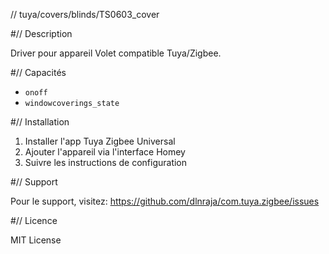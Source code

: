 // tuya/covers/blinds/TS0603_cover

#// Description

Driver pour appareil Volet compatible Tuya/Zigbee.

#// Capacités

- `onoff`
- `windowcoverings_state`

#// Installation

1. Installer l'app Tuya Zigbee Universal
2. Ajouter l'appareil via l'interface Homey
3. Suivre les instructions de configuration

#// Support

Pour le support, visitez: https://github.com/dlnraja/com.tuya.zigbee/issues

#// Licence

MIT License
